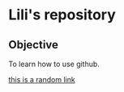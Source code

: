# Lili's repository

## Objective

To learn how to use github.

[this is a random link](http://www.gmail.com)


